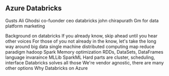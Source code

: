 ## Azure Databricks

Gusts
Ali Ghodsi
co-fuonder ceo databricks
john chirapurath
Gm for data platform marketing

Background on databricks
If you already know, skip ahead until you hear other voices
For those of you not already in the know, let's take the long way around
big data
single machine
distributed computing
map reduce paradigm
hadoop
Spark
Memory optimization
RDDs, DataSets, DataFrames
language invaraince
MLLib
SparkML
Hard parts are cluster, scheduling, interface
Databricks solves all those
We're vendor agnostic, there are many other options
Why Databricks on Azure

